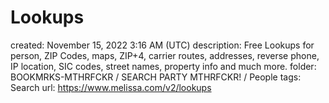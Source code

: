 # Lookups

created: November 15, 2022 3:16 AM (UTC)
description: Free Lookups for person, ZIP Codes, maps, ZIP+4, carrier routes, addresses, reverse phone, IP location, SIC codes, street names, property info and much more.
folder: BOOKMRKS-MTHRFCKR / SEARCH PARTY MTHRFCKR! / People
tags: Search
url: https://www.melissa.com/v2/lookups